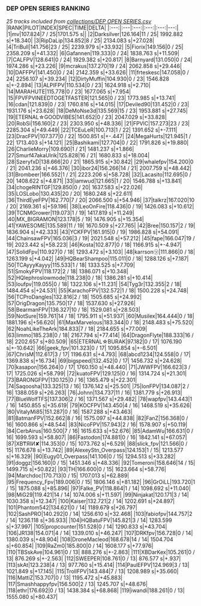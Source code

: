 ### DEP OPEN SERIES RANKING
*25 tracks included from [collections/DEP OPEN SERIES.csv](/collections/DEP%20OPEN%20SERIES.csv)*
|RANK|PILOT|INDEX|SPEC|TIME|DELTA|
|:---:|:---|:---:|:---:|:---:|---:|
|1|mv|107.824|7 / 25|1701.575 s||
|2|Darksilver|126.164|11 / 25| 1992.882 s|+18.340|
|3|RipDaLip|134.852|8 / 25| 2134.083 s|+27.028|
|4|TriBull|141.756|23 / 25| 2239.979 s|+33.932|
|5|Fiorix|149.156|0 / 25| 2358.209 s|+41.332|
|6|Gafannen|119.333|0 / 24| 1838.763 s|+11.509|
|7|CALFPV|128.641|0 / 24| 1929.382 s|+20.817|
|8|Barnyard|131.050|0 / 24| 1974.286 s|+23.226|
|9|mcrakus|137.270|19 / 24| 2062.858 s|+29.446|
|10|DAFFPV|141.450|0 / 24| 2142.359 s|+33.626|
|11|frteskesc|147.058|0 / 24| 2256.107 s|+39.234|
|12|DirtyMuffin|104.930|0 / 23| 1546.828 s|+-2.894|
|13|ALPIFPV|110.534|0 / 23| 1624.918 s|+2.710|
|14|MARAHUTE|115.778|0 / 23| 1677.065 s|+7.954|
|15|FPVFPVINEEDTOGETFASTER|121.565|0 / 23| 1773.985 s|+13.741|
|16|cdan|121.839|0 / 23| 1760.816 s|+14.015|
|17|Deviled90|131.452|0 / 23| 1931.176 s|+23.628|
|18|DeMoNse3d|135.569|15 / 23| 1953.881 s|+27.745|
|19|ETERNAL☆GOODVIBES|141.652|0 / 23| 2047.029 s|+33.828|
|20|RobSi|156.160|2 / 23| 2303.950 s|+48.336|
|21|FPVlC|157.273|23 / 23| 2285.304 s|+49.449|
|22|TCEuLeR|100.713|1 / 22| 1391.652 s|+-7.111|
|23|DracFPV|107.377|0 / 22| 1500.851 s|+-.447|
|24|MegaHurts|121.945|1 / 22| 1713.403 s|+14.121|
|25|Bashikami|127.704|0 / 22| 1791.826 s|+19.880|
|26|CharlieMorry|109.690|1 / 21| 1481.237 s|+1.866|
|27|Smurf47akaUlrik|125.828|16 / 21| 1680.833 s|+18.004|
|28|SzeryfxD|138.666|20 / 21| 1865.915 s|+30.842|
|29|whalefpv|154.200|0 / 21| 2041.236 s|+46.376|
|30|ibor24|156.266|14 / 21| 2007.759 s|+48.442|
|31|Brombeer|166.552|1 / 21| 2223.206 s|+58.728|
|32|Lacasito|112.695|0 / 20| 1408.622 s|+4.871|
|33|iamwud|121.665|1 / 20| 1546.788 s|+13.841|
|34|chogeRINTGF|129.850|0 / 20| 1637.583 s|+22.026|
|35|LOSLobo|130.435|20 / 20| 1680.248 s|+22.611|
|36|ThirdEyeFPV|162.770|7 / 20| 2066.500 s|+54.946|
|37|talkrz|167.020|10 / 20| 2169.361 s|+59.196|
|38|LeoOnFire|118.436|0 / 19| 1426.083 s|+10.612|
|39|TCNMGrower|119.073|1 / 19| 1417.819 s|+11.249|
|40|MX_BIGRAMON|123.178|5 / 19| 1476.905 s|+15.354|
|41|YAWESOME|135.589|11 / 19| 1670.509 s|+27.765|
|42|Bree|150.157|2 / 19| 1836.904 s|+42.333|
|43|YCKFPV|161.915|0 / 19| 1986.828 s|+54.091|
|44|ChainsawFPV|165.036|3 / 19| 2021.548 s|+57.212|
|45|fape|166.047|19 / 19| 2023.442 s|+58.223|
|46|Kosta|102.877|0 / 18| 1166.915 s|+-4.947|
|47|SolidFpv|110.927|0 / 18| 1293.472 s|+3.103|
|48|karrson㋡|111.866|0 / 18| 1263.199 s|+4.042|
|49|HQBearShampoo|115.011|0 / 18| 1288.126 s|+7.187|
|50|TCAyyyKayyy|115.533|1 / 18| 1333.525 s|+7.709|
|51|SmokyFPV|118.172|2 / 18| 1386.071 s|+10.348|
|52|HQlephroslowmode|118.238|0 / 18| 1386.281 s|+10.414|
|53|loufpv|119.055|0 / 18| 1322.106 s|+11.231|
|54|Tyg3r|132.355|2 / 18| 1484.454 s|+24.531|
|55|KarachoFPV|132.572|1 / 18| 1500.228 s|+24.748|
|56|TCProDangles|132.816|2 / 18| 1505.685 s|+24.992|
|57|OrigDragon|135.750|17 / 18| 1537.630 s|+27.926|
|58|BearmanFPV|136.327|10 / 18| 1529.081 s|+28.503|
|59|NotSure|159.761|14 / 18| 1795.911 s|+51.937|
|60|Musilex|164.444|0 / 18| 1881.196 s|+56.620|
|61|MaxMarvelous|183.344|0 / 18| 2148.483 s|+75.520|
|62|NoahLikeTheArk|184.833|7 / 18| 2184.655 s|+77.009|
|63|limmo|185.238|0 / 18| 2167.794 s|+77.414|
|64|DragonFlyte|188.333|16 / 18| 2202.657 s|+80.509|
|65|ETERNAL☆BURAK|97.182|0 / 17| 1076.190 s|+-10.642|
|66|geek_fpv|101.323|0 / 17| 1095.854 s|+-6.501|
|67|ChrisM|112.617|3 / 17| 1196.631 s|+4.793|
|68|abcd1234|124.558|0 / 17| 1369.838 s|+16.734|
|69|bigspeed|132.452|0 / 17| 1456.732 s|+24.628|
|70|kasapon|156.264|0 / 17| 1760.150 s|+48.440|
|71|JWWFPV|166.623|3 / 17| 1725.026 s|+58.799|
|72|kuatoFPV|129.125|0 / 16| 1314.724 s|+21.301|
|73|BARONGFPV|130.125|0 / 16| 1365.479 s|+22.301|
|74|Saqoosha|133.325|13 / 16| 1376.142 s|+25.501|
|75|IonFPV|134.087|2 / 16| 1388.059 s|+26.263|
|76|Johnn|134.737|11 / 16| 1381.779 s|+26.913|
|77|BlueWolfTFS|137.306|2 / 16| 1371.567 s|+29.482|
|78|wapfpv|143.443|1 / 16| 1450.855 s|+35.619|
|79|KOCFPV|143.450|4 / 16| 1468.519 s|+35.626|
|80|VitalyMi85|151.287|0 / 16| 1587.288 s|+43.463|
|81|BatmanFPV|152.662|8 / 16| 1575.097 s|+44.838|
|82|FanZ|156.368|0 / 16| 1600.866 s|+48.544|
|83|NicoFPV|157.943|2 / 16| 1578.907 s|+50.119|
|84|CerbAirus|160.500|7 / 16| 1615.633 s|+52.676|
|85|AdamWu|166.631|0 / 16| 1699.593 s|+58.807|
|86|Fastodon|174.881|0 / 16| 1842.141 s|+67.057|
|87|XB₸ЯIИ✘|114.353|0 / 15| 1073.762 s|+6.529|
|88|slick_fpv|121.566|0 / 15| 1176.678 s|+13.742|
|89|AlexeyStn_Overpass|124.153|1 / 15| 1213.577 s|+16.329|
|90|Eugy01_Overpass|141.106|0 / 15| 1294.513 s|+33.282|
|91|doggz|156.160|0 / 15| 1451.346 s|+48.336|
|92|Tomeroni|158.646|14 / 15| 1499.715 s|+50.822|
|93|TH|166.600|0 / 15| 1623.664 s|+58.776|
|94|Marchdoc|170.713|0 / 15| 1707.013 s|+62.889|
|95|Frequency_Fpv|189.006|0 / 15| 1806.146 s|+81.182|
|96|GrOiLL|193.720|1 / 15| 1875.088 s|+85.896|
|97|Falke_PV|118.864|1 / 14| 1098.692 s|+11.040|
|98|MiG29|119.421|14 / 14| 1074.006 s|+11.597|
|99|Ninjakat|120.171|3 / 14| 1030.358 s|+12.347|
|100|Kaiser|132.721|2 / 14| 1202.691 s|+24.897|
|101|Phantom542|134.621|0 / 14| 1189.679 s|+26.797|
|102|SashPRO|140.292|0 / 14| 1256.610 s|+32.468|
|103|fabiofpv|144.757|2 / 14| 1236.118 s|+36.933|
|104|HQBatuFPV|145.821|3 / 14| 1283.599 s|+37.997|
|105|propcounter|151.528|0 / 14| 1290.833 s|+43.704|
|106|JR138|154.071|4 / 14| 1339.010 s|+46.247|
|107|DRKfpv|156.728|0 / 14| 1380.039 s|+48.904|
|108|DroneMacleod|168.678|14 / 14| 1504.704 s|+60.854|
|109|RaZm0|185.800|0 / 14| 1608.177 s|+77.976|
|110|TBSskAve|104.961|0 / 13| 888.276 s|+-2.863|
|111|XBDarKex|105.261|0 / 13| 876.269 s|+-2.563|
|112|SWEEPER|108.761|0 / 13| 876.577 s|+.937|
|113|skAt|123.238|4 / 13| 977.760 s|+15.414|
|114|PaulEFPV|124.969|3 / 13| 1021.849 s|+17.145|
|115|TrollFPV|143.484|7 / 13| 1208.989 s|+35.660|
|116|MattiZ|153.707|0 / 13| 1195.472 s|+45.883|
|117|Smashhappyfpv|156.500|2 / 13| 1245.707 s|+48.676|
|118|ethr|176.692|0 / 13| 1438.384 s|+68.868|
|119|iwandi|188.261|0 / 13| 1555.080 s|+80.437|
